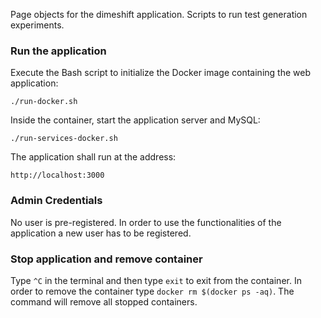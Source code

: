Page objects for the dimeshift application. Scripts to run test generation experiments.

### Run the application

Execute the Bash script to initialize the Docker image containing the web application:

`./run-docker.sh`

Inside the container, start the application server and MySQL:

`./run-services-docker.sh`

The application shall run at the address:

`http://localhost:3000`

### Admin Credentials
No user is pre-registered. In order to use the functionalities of the application a new user has to be registered.

### Stop application and remove container
Type `^C` in the terminal and then type `exit` to exit from the container. In order to remove the container type `docker rm $(docker ps -aq)`. The command will remove all stopped containers.
